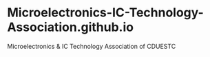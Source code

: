 # Microelectronics-IC-Technology-Association.github.io
Microelectronics &amp; IC Technology Association of CDUESTC
